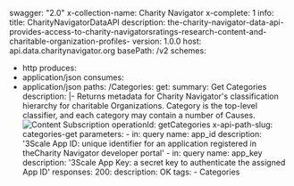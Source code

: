 swagger: "2.0"
x-collection-name: Charity Navigator
x-complete: 1
info:
  title: CharityNavigatorDataAPI
  description: the-charity-navigator-data-api-provides-access-to-charity-navigatorsratings-research-content-and-charitable-organization-profiles-
  version: 1.0.0
host: api.data.charitynavigator.org
basePath: /v2
schemes:
- http
produces:
- application/json
consumes:
- application/json
paths:
  /Categories:
    get:
      summary: Get Categories
      description: |-
        Returns metadata for Charity Navigator's classification hierarchy for
        charitable Organizations. Category is the top-level classifier, and each
        category may contain a number of Causes. <br/> ![Content
        Subscription](https://cdn2.hubspot.net/hubfs/597611/CharityNavigator/FA-Data-Table-16.png
        "Included with the paid Content Subscription.")
      operationId: getCategories
      x-api-path-slug: categories-get
      parameters:
      - in: query
        name: app_id
        description: '3Scale App ID: unique identifier for an application registered
          in theCharity Navigator  developer portal'
      - in: query
        name: app_key
        description: '3Scale App Key: a secret key to authenticate the assigned App
          ID'
      responses:
        200:
          description: OK
      tags:
      - Categories